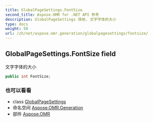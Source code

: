 ```yaml
---
title: GlobalPageSettings.FontSize
second_title: Aspose.OMR for .NET API 参考
description: GlobalPageSettings 场地. 文字字体的大小
type: docs
weight: 50
url: /zh/net/aspose.omr.generation/globalpagesettings/fontsize/
---
```

## GlobalPageSettings.FontSize field

文字字体的大小

```csharp
public int FontSize;
```

### 也可以看看

* class [GlobalPageSettings](../)
* 命名空间 [Aspose.OMR.Generation](../../globalpagesettings/)
* 部件 [Aspose.OMR](../../../)


